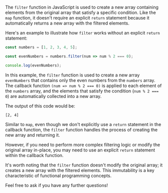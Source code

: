 The `filter` function in JavaScript is used to create a new array containing elements from the original array that satisfy a specific condition. Like the `map` function, it doesn't require an explicit `return` statement because it automatically returns a new array with the filtered elements.

Here's an example to illustrate how `filter` works without an explicit `return` statement:

```javascript
const numbers = [1, 2, 3, 4, 5];

const evenNumbers = numbers.filter(num => num % 2 === 0);

console.log(evenNumbers);
```

In this example, the `filter` function is used to create a new array `evenNumbers` that contains only the even numbers from the `numbers` array. The callback function `(num => num % 2 === 0)` is applied to each element of the `numbers` array, and the elements that satisfy the condition (`num % 2 === 0`) are automatically collected into a new array.

The output of this code would be:
```
[2, 4]
```

Similar to `map`, even though we don't explicitly use a `return` statement in the callback function, the `filter` function handles the process of creating the new array and returning it.

However, if you need to perform more complex filtering logic or modify the original array in-place, you may need to use an explicit `return` statement within the callback function.

It's worth noting that the `filter` function doesn't modify the original array; it creates a new array with the filtered elements. This immutability is a key characteristic of functional programming concepts.

Feel free to ask if you have any further questions!